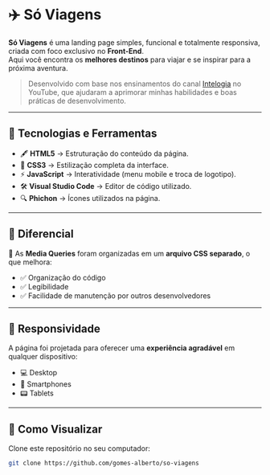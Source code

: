 # ✈️ Só Viagens

**Só Viagens** é uma landing page simples, funcional e totalmente responsiva, criada com foco exclusivo no **Front-End**.  
Aqui você encontra os **melhores destinos** para viajar e se inspirar para a próxima aventura.  

> Desenvolvido com base nos ensinamentos do canal [Intelogia](https://youtube.com/@brunorodris?si=svqyRdkRCbRmRa9w) no YouTube, que ajudaram a aprimorar minhas habilidades e boas práticas de desenvolvimento.

---

## 🚀 Tecnologias e Ferramentas

- 🖋 **HTML5** → Estruturação do conteúdo da página.  
- 🎨 **CSS3** → Estilização completa da interface.  
- ⚡ **JavaScript** → Interatividade (menu mobile e troca de logotipo).  
- 🛠 **Visual Studio Code** → Editor de código utilizado.  
- 🔍 **Phichon** → Ícones utilizados na página.

---

## 🧩 Diferencial

📌 As **Media Queries** foram organizadas em um **arquivo CSS separado**, o que melhora:
- ✅ Organização do código
- ✅ Legibilidade
- ✅ Facilidade de manutenção por outros desenvolvedores

---

## 📱 Responsividade

A página foi projetada para oferecer uma **experiência agradável** em qualquer dispositivo:  
- 💻 Desktop  
- 📱 Smartphones  
- 📟 Tablets

---

## 📂 Como Visualizar

<!-- Acesse o projeto online clicando  [aqui](URL_DO_SEU_PROJETO)   -->
Clone este repositório no seu computador:

```bash
git clone https://github.com/gomes-alberto/so-viagens

